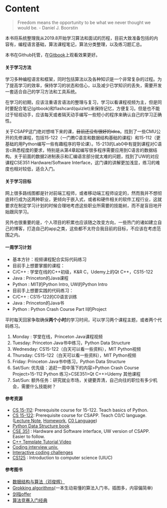 # Content

> Freedom means the opportunity to be what we never thought we would be. - Daniel J. Boorstin

本书将系统整理我从2019.8开始学习算法和面试的历程，目前大致准备包括的内容有，编程语言基础，算法课程笔记，算法分类整理，以及练习题汇总。

本书在Github托管，在[Gitbook](https://personal-notes.gitbook.io/interviewprep/)上观看效果更好。

#### 关于学习方法

学习多种编程语言和框架，同时包括算法以及各种知识是一个非常复杂的过程。为了提高学习的效率，保持学习的状态和信心，以及减少已学知识的丢失，需要开发一套适合自己的学习方法和工具系统。

在学习的初期，应该注重语言语法的整理与复习，学习以看课程视频为主，但是同时要配合笔记\(gitbook\)和flashcard\(quizlet\)来保持记忆，方便复习。但是也不能过于轻视动手，应该每天或者隔天动手编写一些短小的程序来确认自己的学习正确性。

关于CSAPP这门绝对想啃下来的课，~~目前还没有很好的idea~~。找到了一些CMU公开的先修课程，包括15-122（一门教C语言和数据结构基础的课程）和15-112（更基础的用Python编写一些有趣程序的导论课）。15-213的Lab0中有提到课程对C语言c熟悉程度的要求，特别是从第4章起编写很多程序需要应用到C语言的数据结构。关于前面的数据2进制表示和汇编语言部分就太难的问题，找到了UW的对应课程CSE351 Hardware/Software Interface，这门课的讲解更加浅显，练习的难度也相对较低，适合入门。

#### 关于学习目标

网上很多路线图都是针对前端工程师，或者移动端工程师设定的，然而我并不想彻底转行成为这两种职业，更倾向于嵌入式，或者和硬件相关的软件工程行业，这就要求在制定学习计划的时候合理地考虑这些职业所需要的技能树，而不是盲目地开始跟风学习。

另外也很重要的是，个人项目的积累也应该随之改变方向，一些热门的诸如建立自己的博客，打造自己的app之类，这些都不太符合我目前的目标，不应该在考虑范围之内。

#### 一周学习计划

* 基本方针：视频课程配合实际代码练习
* 目前手上想要掌握的课程：
* C/C++ : 学堂在线的C++初级，K&R C，Udemy上的Qt C++，CS15-122
* Java : Princeton的Java课程
* Python : MIT的Python Intro, UW的Python Intro
* 目前手上想要实践的代码练习：
* C/C++ : CS15-122的C0语言训练
* Java : Princeton的Java书
* Python : Python Crash Course Part II的Project

平时每天回家争取确保**两个小时**的学习时间，可以学习两个课程主题，或者两个代码练习。

1. Monday : 学堂在线，Princeton Java课程视频
2. Tuesday: Princeton Java书中练习，Python Data Structure
3. Wednesday: CS15-122（白天可以看一些资料），MIT Python视频
4. Thursday: CS15-122（白天可以看一些资料），MIT Python视频
5. Friday: Princeton Java书中练习，Python Data Structure
6. Sat/Sun: 优先级：追赶一周中落下的内容&gt;Python Crash Course Project&gt;15-112 Python 练习&gt;CSE351&gt;Qt C++&gt;Udemy 其他课程
7. Sat/Sun: 额外任务：研究就业市场，关键要弄清，自己向往的职位有多少机会，需要什么技能树？

#### 参考资源

* [CS 15-112](http://www.cs.cmu.edu/~112/schedule.html): Prerequisite course for 15-122. Teach basics of Python.
* [CS 15-122](http://www.cs.cmu.edu/~fp/courses/15122-f15/schedule.html): Prerequisite course for CSAPP. Teach C0/C language. \([Lecture Note](https://www.cs.cmu.edu/~15122/schedule.shtml), [Homework](http://www.cs.cmu.edu/~fp/courses/15122-f15/assignments.html), [C0 Language](http://c0.typesafety.net/tutorial/)\)
* [Python Data Structure book](https://runestone.academy/runestone/books/published/pythonds/index.html) 
* [CSE 351](https://courses.cs.washington.edu/courses/cse351/19su/#home) : Hardware and Software interface, UW version of CSAPP. Easier to follow.
* [C++ Template Tutorial Video](https://www.youtube.com/playlist?list=PL5jc9xFGsL8G3y3ywuFSvOuNm3GjBwdkb)
* [Coding interview univ.](https://github.com/jwasham/coding-interview-university)
* [Interactive coding challenges](https://github.com/donnemartin/interactive-coding-challenges)
* [CS125](https://cs125.cs.illinois.edu/) : Introduction to computer science \(UIUC\)

#### 参考图书

* [数据结构与算法（邓俊辉）](https://dsa.cs.tsinghua.edu.cn/~deng/ds/)
* [Grokking algorithms](https://www.amazon.com/Grokking-Algorithms-illustrated-programmers-curious/dp/1617292230/ref=sr_1_9?keywords=Algorithm&qid=1562678577&s=gateway&sr=8-9)\(一本生动易懂的算法入门书，插图多，内容偏简单\)
* [剑指offer](https://book.douban.com/subject/6966465/)
* [算法竞赛入门经典](https://book.douban.com/subject/25902102/)

